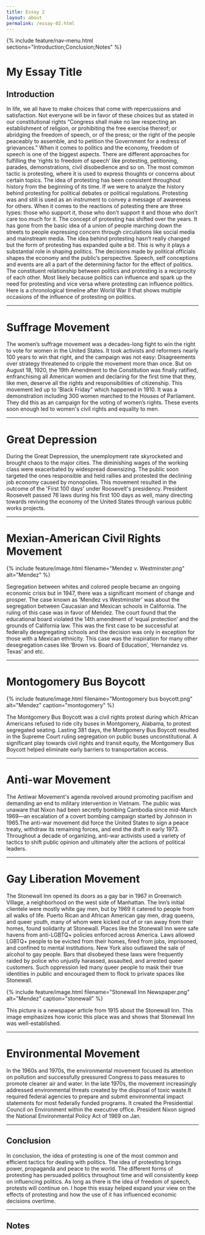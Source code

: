 ```yaml
---
title: Essay 2
layout: about
permalink: /essay-02.html
---
```


{% include feature/nav-menu.html sections="Introduction;Conclusion;Notes" %}

# My Essay Title

## Introduction

In life, we all have to make choices that come with repercussions and satisfaction. Not everyone will be in favor of these choices but as stated in our constitutional rights “Congress shall make no law respecting an establishment of religion, or prohibiting the free exercise thereof; or abridging the freedom of speech, or of the press; or the right of the people peaceably to assemble, and to petition the Government for a redress of grievances.” When it comes to politics and the economy, freedom of speech is one of the biggest aspects. There are different approaches for fulfilling the ‘rights to freedom of speech’ like protesting, petitioning, parades, demonstrations, civil disobedience and so on. The most common tactic is protesting, where it is used to express thoughts or concerns about certain topics. The idea of protesting has been consistent throughout history from the beginning of its time. If we were to analyze the history behind protesting for political debates or political regulations. Protesting was and still is used as an instrument to convey a message of awareness for others. When it comes to the reactions of potesting there are three types: those who support it, those who don’t support it and those who don’t care too much for it. The concept of protesting has shifted over the years. It has gone from the basic idea of a union of people marching down the streets to people expressing concern through circulations like social media and mainstream media. The idea behind protesting hasn’t really changed but the form of protesting has expanded quite a bit. This is why it plays a substantial role in shaping politics. The decisions made by political officials shapes the economy and the public’s perspective. Speech, self conceptions and events are all a part of the determining factor for the effect of politics. The constituent relationship between politics and protesting is a reciprocity of each other. Most likely because politics can influence and spark up the need for protesting and vice versa where protesting can influence politics. Here is a chronological timeline after World War II that shows multiple occasions of the influence of protesting on politics. 

---

# Suffrage Movement

The women’s suffrage movement was a decades-long fight to win the right to vote for women in the United States. It took activists and reformers nearly 100 years to win that right, and the campaign was not easy: Disagreements over strategy threatened to cripple the movement more than once. But on August 18, 1920, the 19th Amendment to the Constitution was finally ratified, enfranchising all American women and declaring for the first time that they, like men, deserve all the rights and responsibilities of citizenship. This movement led up to 'Black Friday" which happened in 1910. It was a demonstration including 300 women marched to the Houses of Parliament. They did this as an campaign for the voting of women’s rights. These events soon enough led to women's civil rights and equality to men.

---

# Great Depression

During the Great Depression, the unemployment rate skyrocketed and brought chaos to the major cities. The diminishing wages of the working class were exacerbated by widespread downsizing. The public soon targeted the ones responsible and held rallies and protested the declining job economy caused by monopolies. This movement resulted in the outcome of the 'First 100 days' under Roosevelt's presidency. President Roosevelt passed 76 laws during his first 100 days as well, many directing towards reviving the economy of the United States through various public works projects.

---

# Mexian-American Civil Rights Movement

{% include feature/image.html filename="Mendez v. Westminster.png" alt="Mendez" %}

Segregation between whites and colored people became an ongoing economic crisis but in 1947, there was a significant moment of change and prosper. The case known as ‘Mendez vs Westminster’ was about the segregation between Caucasian and Mexican schools in California. The ruling of this case was in favor of Mendez. The court found that the educational board violated the 14th amendment of ‘equal protection’ and the grounds of California law. This was the first case to be successful at federally desegregating schools and the decision was only in exception for those with a Mexican ethnicity. This case was the inspiration for many other desegregation cases like ‘Brown vs. Board of Education’, ‘Hernandez vs. Texas’ and etc.

---

# Montogomery Bus Boycott

{% include feature/image.html filename="Montogomery bus boycott.png" alt="Mendez" caption="montogomery" %}

The Montgomery Bus Boycott was a civil rights protest during which African Americans refused to ride city buses in Montgomery, Alabama, to protest segregated seating. Lasting 381 days, the Montgomery Bus Boycott resulted in the Supreme Court ruling segregation on public buses unconstitutional. A significant play towards civil rights and transit equity, the Montgomery Bus Boycott helped eliminate early barriers to transportation access.

---

# Anti-war Movement

The Antiwar Movement's agenda revolved around promoting pacifism and demanding an end to military intervention in Vietnam. The public was unaware that Nixon had been secretly bombing Cambodia since mid-March 1969—an escalation of a covert bombing campaign started by Johnson in 1965.The anti-war movement did force the United States to sign a peace treaty, withdraw its remaining forces, and end the draft in early 1973. Throughout a decade of organizing, anti-war activists used a variety of tactics to shift public opinion and ultimately alter the actions of political leaders.

---

# Gay Liberation Movement 

The Stonewall Inn opened its doors as a gay bar in 1967 in Greenwich Village, a neighborhood on the west side of Manhattan. The Inn’s initial clientele were mostly white gay men, but by 1969 it catered to people from all walks of life. Puerto Rican and African American gay men, drag queens, and queer youth, many of whom were kicked out of or ran away from their homes, found solidarity at Stonewall.
Places like the Stonewall Inn were safe havens from anti-LGBTQ+ policies enforced across America. Laws allowed LGBTQ+ people to be evicted from their homes, fired from jobs, imprisoned, and confined to mental institutions. New York also outlawed the sale of alcohol to gay people. Bars that disobeyed these laws were frequently raided by police who unjustly harassed, assaulted, and arrested queer customers. Such oppression led many queer people to mask their true identities in public and encouraged them to flock to private spaces like Stonewall.   

{% include feature/image.html filename="Stonewall Inn Newspaper.png" alt="Mendez" caption="stonewall" %}

This picture is a newspaper article from 1915 about the Stonewall Inn. This image emphasizes how iconic this place was and shows that Stonewall Inn was well-established. 

---

# Environmental Movement 

In the 1960s and 1970s, the environmental movement focused its attention on pollution and successfully pressured Congress to pass measures to promote cleaner air and water. In the late 1970s, the movement increasingly addressed environmental threats created by the disposal of toxic waste.It required federal agencies to prepare and submit environmental impact statements for most federally funded programs. It created the Presidential Council on Environment within the executive office. President Nixon signed the National Environmental Policy Act of 1969 on Jan.

---

## Conclusion

In conclusion, the idea of protesting is one of the most common and efficient tactics for dealing with politics. The idea of protesting brings power, propaganda and peace to the world. The different forms of protesting has persuaded politics throughout time and will consistently keep on influencing politics. As long as there is the idea of freedom of speech, protests will continue on. I hope this essay helped expand your view on the effects of protesting and how the use of it has influenced economic decisions overtime. 

---

## Notes


